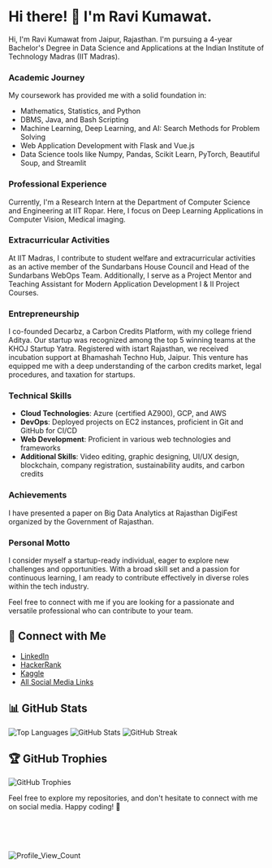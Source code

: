 # Hi there! 👋 I'm Ravi Kumawat.

Hi, I'm Ravi Kumawat from Jaipur, Rajasthan. I'm pursuing a 4-year Bachelor's Degree in Data Science and Applications at the Indian Institute of Technology Madras (IIT Madras).

### Academic Journey

My coursework has provided me with a solid foundation in:
- Mathematics, Statistics, and Python
- DBMS, Java, and Bash Scripting
- Machine Learning, Deep Learning, and AI: Search Methods for Problem Solving
- Web Application Development with Flask and Vue.js
- Data Science tools like Numpy, Pandas, Scikit Learn, PyTorch, Beautiful Soup, and Streamlit

### Professional Experience

Currently, I'm a Research Intern at the Department of Computer Science and Engineering at IIT Ropar. Here, I focus on Deep Learning Applications in Computer Vision, Medical imaging.

### Extracurricular Activities

At IIT Madras, I contribute to student welfare and extracurricular activities as an active member of the Sundarbans House Council and Head of the Sundarbans WebOps Team. Additionally, I serve as a Project Mentor and Teaching Assistant for Modern Application Development I & II Project Courses.

### Entrepreneurship

I co-founded Decarbz, a Carbon Credits Platform, with my college friend Aditya. Our startup was recognized among the top 5 winning teams at the KHOJ Startup Yatra. Registered with istart Rajasthan, we received incubation support at Bhamashah Techno Hub, Jaipur. This venture has equipped me with a deep understanding of the carbon credits market, legal procedures, and taxation for startups.

### Technical Skills

- **Cloud Technologies**: Azure (certified AZ900), GCP, and AWS
- **DevOps**: Deployed projects on EC2 instances, proficient in Git and GitHub for CI/CD
- **Web Development**: Proficient in various web technologies and frameworks
- **Additional Skills**: Video editing, graphic designing, UI/UX design, blockchain, company registration, sustainability audits, and carbon credits

### Achievements

I have presented a paper on Big Data Analytics at Rajasthan DigiFest organized by the Government of Rajasthan.

### Personal Motto

I consider myself a startup-ready individual, eager to explore new challenges and opportunities. With a broad skill set and a passion for continuous learning, I am ready to contribute effectively in diverse roles within the tech industry.

Feel free to connect with me if you are looking for a passionate and versatile professional who can contribute to your team.


## 🤝 Connect with Me
- [LinkedIn](https://www.linkedin.com/in/ravikumawat7716/)
- [HackerRank](https://www.hackerrank.com/ravikumawat7716)
- [Kaggle](https://kaggle.com/ravikumawat)
- [All Social Media Links](https://linktr.ee/ravikumawat)


## 📊 GitHub Stats
![Top Languages](https://github-readme-stats.vercel.app/api/top-langs?username=ravikumawat7716&show_icons=true&locale=en&layout=compact)
![GitHub Stats](https://github-readme-stats.vercel.app/api?username=ravikumawat7716&show_icons=true&locale=en)
![GitHub Streak](https://github-readme-streak-stats.herokuapp.com/?user=ravikumawat7716)

## 🏆 GitHub Trophies
![GitHub Trophies](https://github-profile-trophy.vercel.app/?username=ravikumawat7716)

Feel free to explore my repositories, and don't hesitate to connect with me on social media. Happy coding! 🚀

<br>
<p align="left"> 
  <br><br>
  <img src="https://komarev.com/ghpvc/?username=ravikumawat7716&label=Profile%20views&color=0e75b6&style=flat" alt="Profile_View_Count" /> </p>
